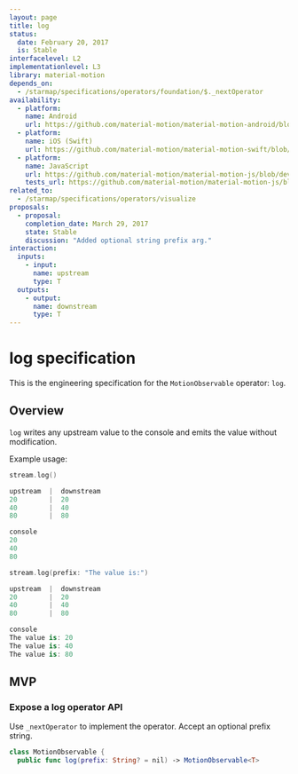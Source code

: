 ```yaml
---
layout: page
title: log
status:
  date: February 20, 2017
  is: Stable
interfacelevel: L2
implementationlevel: L3
library: material-motion
depends_on:
  - /starmap/specifications/operators/foundation/$._nextOperator
availability:
  - platform:
    name: Android
    url: https://github.com/material-motion/material-motion-android/blob/develop/library/src/main/java/com/google/android/material/motion/operators/LogOp.java
  - platform:
    name: iOS (Swift)
    url: https://github.com/material-motion/material-motion-swift/blob/develop/src/operators/log.swift
  - platform:
    name: JavaScript
    url: https://github.com/material-motion/material-motion-js/blob/develop/packages/core/src/operators/log.ts
    tests_url: https://github.com/material-motion/material-motion-js/blob/develop/packages/core/src/operators/__tests__/log.test.ts
related_to:
  - /starmap/specifications/operators/visualize
proposals:
  - proposal:
    completion_date: March 29, 2017
    state: Stable
    discussion: "Added optional string prefix arg."
interaction:
  inputs:
    - input:
      name: upstream
      type: T
  outputs:
    - output:
      name: downstream
      type: T
---
```


# log specification

This is the engineering specification for the `MotionObservable` operator: `log`.

## Overview

`log` writes any upstream value to the console and emits the value without modification.

Example usage:

```swift
stream.log()

upstream  |  downstream
20        |  20
40        |  40
80        |  80

console
20
40
80
```

```swift
stream.log(prefix: "The value is:")

upstream  |  downstream
20        |  20
40        |  40
80        |  80

console
The value is: 20
The value is: 40
The value is: 80
```

## MVP

### Expose a log operator API

Use `_nextOperator` to implement the operator. Accept an optional prefix string.

```swift
class MotionObservable {
  public func log(prefix: String? = nil) -> MotionObservable<T>
```
